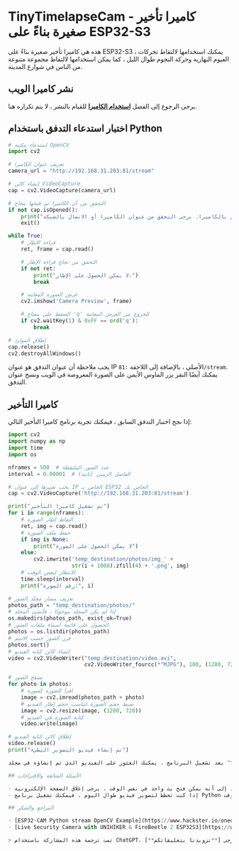 # TinyTimelapseCam - كاميرا تأخير صغيرة بناءً على ESP32-S3

هذه هي كاميرا تأخير صغيرة بناءً على ESP32-S3 ، يمكنك استخدامها لالتقاط تحركات الغيوم النهارية وحركة النجوم طوال الليل ، كما يمكن استخدامها لالتقاط مجموعة متنوعة من الناس في شوارع المدينة.

## نشر كاميرا الويب

يرجى الرجوع إلى الفصل [**استخدام الكاميرا**](https://wiki.dfrobot.com.cn/_SKU_DFR0975_FireBeetle_2_Board_ESP32_S3_Advanced_Tutorial#target_12) للقيام بالنشر ، لا يتم تكراره هنا.

## اختبار استدعاء التدفق باستخدام Python

```py title="StreamViewer.py"
# استدعاء مكتبة OpenCV
import cv2

# تعريف عنوان الكاميرا
camera_url = "http://192.168.31.203:81/stream"

# إنشاء كائن VideoCapture
cap = cv2.VideoCapture(camera_url)

# التحقق من أن الكاميرا تم فتحها بنجاح
if not cap.isOpened():
    print("لا يمكن الاتصال بالكاميرا. يرجى التحقق من عنوان الكاميرا أو الاتصال بالشبكة.")
    exit()

while True:
    # قراءة الإطار
    ret, frame = cap.read()

    # التحقق من نجاح قراءة الإطار
    if not ret:
        print("لا يمكن الحصول على الإطار.")
        break

    # عرض الصورة المعاينة
    cv2.imshow('Camera Preview', frame)

    # الضغط على مفتاح 'q' للخروج من العرض المعاينة
    if cv2.waitKey(1) & 0xFF == ord('q'):
        break

# إطلاق الموارد
cap.release()
cv2.destroyAllWindows()
```

يجب ملاحظة أن عنوان التدفق هو عنوان IP الأصلي ، بالإضافة إلى اللاحقة `:81/stream`. يمكنك أيضًا النقر بزر الماوس الأيمن على الصورة المعروضة في الويب ونسخ عنوان التدفق.

## كاميرا التأخير

إذا نجح اختبار التدفق السابق ، فيمكنك تجربة برنامج كاميرا التأخير التالي:

```py title="TimelapseCam.py"
import cv2
import numpy as np
import time
import os

nframes = 500  # عدد الصور الملتقطة
interval = 0.00001  # الفاصل الزمني (ثانية)

# يجب تغييرها إلى عنوان IP الخاص بـ ESP32 الخاص بك
cap = cv2.VideoCapture('http://192.168.31.203:81/stream')

print("تم تشغيل كاميرا التأخير")
for i in range(nframes):
    # التقاط إطار الصورة
    ret, img = cap.read()
    # حفظ ملف الصورة
    if img is None:
        print("لا يمكن الحصول على الصورة")
    else:
        cv2.imwrite('temp_destination/photos/img_' +
                    str(i + 1000).zfill(4) + '.png', img)
    # الانتظار لبعض الوقت
    time.sleep(interval)
    print("رقم الصورة:", i)

# تعريف مسار مجلد الصور
photos_path = "temp_destination/photos/"
# إذا لم يكن المجلد موجودًا ، فأنشئ المجلد
os.makedirs(photos_path, exist_ok=True)
# الحصول على قائمة أسماء ملفات الصور
photos = os.listdir(photos_path)
# فرز الصور حسب الاسم
photos.sort()
# إنشاء كائن كتابة الفيديو
video = cv2.VideoWriter("temp_destination/video.avi",
                        cv2.VideoWriter_fourcc(*"MJPG"), 100, (1280, 720))

# تصفح الصور
for photo in photos:
    # اقرأ الصورة كصورة
    image = cv2.imread(photos_path + photo)
    # ضبط حجم الصورة لتناسب حجم إطار الفيديو
    image = cv2.resize(image, (1280, 720))
    # كتابة الصورة في الفيديو
    video.write(image)

# إطلاق كائن كتابة الفيديو
video.release()
print("تم إنشاء فيديو التصوير البطيء")

بعد تشغيل البرنامج ، يمكنك العثور على الفيديو الذي تم إنشاؤه في مجلد "temp_destination". يمكنك أيضًا تعديل معلمات "nframes" و "interval" لجعل الكاميرا البطيئة تناسب مشاهد التصوير المختلفة.

## الأسئلة الشائعة والاقتراحات

- إذا كان بإمكان الويب عرض الصورة بشكل حي ، ولكن لا يمكنك الحصول على بث الفيديو على الجهاز المحلي ، فهذا يعود إلى أنه يمكن فتح بث واحد في نفس الوقت ، يرجى إغلاق الصفحة الإلكترونية.
- إذا كنت تخطط لتصوير فيديو طوال اليوم ، فيمكنك تشغيل برنامج Python على خادم منخفض الطاقة أو هاتف محمول قديم ، حتى لا تحتاج إلى تشغيل الكمبيوتر طوال الوقت.

## المراجع والشكر

- [ESP32-CAM Python stream OpenCV Example](https://www.hackster.io/onedeadmatch/esp32-cam-python-stream-opencv-example-1cc205)
- [Live Security Camera with UNIHIKER & FireBeetle 2 ESP32S3](https://www.hackster.io/pradeeplogu0/live-security-camera-with-unihiker-firebeetle-2-esp32s3-5d478e)

> تمت ترجمة هذه المشاركة باستخدام ChatGPT، يرجى [**تزويدنا بتعليقاتكم**](https://github.com/linyuxuanlin/Wiki_MkDocs/issues/new) إذا كانت هناك أي حذف أو إهمال.
